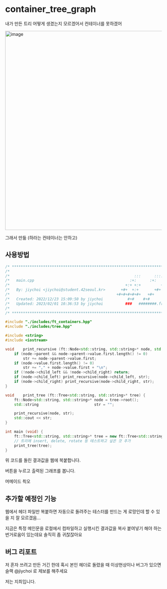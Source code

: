 # container_tree_graph

내가 만든 트리 어떻게 생겼는지 모르겠어서 컨테이너를 못하겠어

<img width="640" alt="image" src="https://user-images.githubusercontent.com/37893979/216510292-fb098757-1a2c-49c9-adc1-6c95204be42c.png">

그래서 만듦 (하라는 컨테이너는 안하고)

## 사용방법

```cpp
/* ************************************************************************** */
/*                                                                            */
/*                                                        :::      ::::::::   */
/*   main.cpp                                           :+:      :+:    :+:   */
/*                                                    +:+ +:+         +:+     */
/*   By: jiychoi <jiychoi@student.42seoul.kr>       +#+  +:+       +#+        */
/*                                                +#+#+#+#+#+   +#+           */
/*   Created: 2022/12/23 15:09:50 by jiychoi           #+#    #+#             */
/*   Updated: 2023/02/01 10:36:53 by jiychoi          ###   ########.fr       */
/*                                                                            */
/* ************************************************************************** */

#include "./includes/ft_containers.hpp"
#include "./includes/tree.hpp"

#include <string>
#include <iostream>

void	print_recursive (ft::Node<std::string, std::string>* node, std::string& str) {
	if (node->parent && node->parent->value.first.length() != 0)
		str += node->parent->value.first;
	if (node->value.first.length() != 0)
		str += "," + node->value.first + "\n";
	if (!node->child_left && !node->child_right) return;
	if (node->child_left) print_recursive(node->child_left, str);
	if (node->child_right) print_recursive(node->child_right, str);
}

void	print_tree (ft::Tree<std::string, std::string>* tree) {
	ft::Node<std::string, std::string>*	node = tree->root();
	std::string							str = "";

	print_recursive(node, str);
	std::cout << str;
}

int main (void) {
	ft::Tree<std::string, std::string>*	tree = new ft::Tree<std::string, std::string>();
	// 트리에 insert, delete, rotate 등 테스트하고 싶은 것 추가
	print_tree(tree);
}

```

위 코드를 돌린 결과값을 웹에 복붙합니다.

버튼을 누르고 출력된 그래프를 봅니다.

머메이드 쵝오

## 추가할 예정인 기능

웹에서 헤더 파일만 복붙하면 자동으로 돌려주는 테스터를 만드는 게 로망인데 할 수 있을 지 잘 모르겠음...

지금은 특정 메인문을 로컬에서 컴파일하고 실행시킨 결과값을 복사 붙여넣기 해야 하는 번거로움이 있는데요 솔직히 좀 귀찮잖아요

## 버그 리포트

저 혼자 쓰려고 만든 거긴 한데 혹시 본인 헤더로 돌렸을 때 이상현상이나 버그가 있으면 슬랙 @jiychoi 로 제보를 해주세요

저는 지최입니다.
